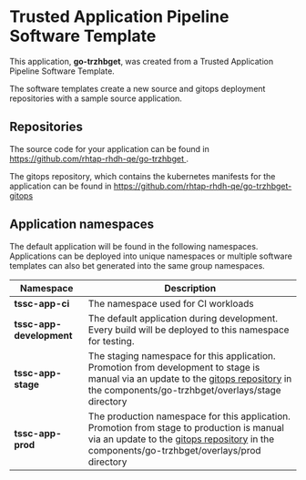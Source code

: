 # Trusted Application Pipeline Software Template

This application, **go-trzhbget**, was created from a Trusted Application Pipeline Software Template.

The software templates create a new source and gitops deployment repositories with a sample source application. 

## Repositories

The source code for your application can be found in [https://github.com/rhtap-rhdh-qe/go-trzhbget ](https://github.com/rhtap-rhdh-qe/go-trzhbget ).
 
The gitops repository, which contains the kubernetes manifests for the application can be found in 
[https://github.com/rhtap-rhdh-qe/go-trzhbget-gitops ](https://github.com/rhtap-rhdh-qe/go-trzhbget-gitops ) 

## Application namespaces 

The default application will be found in the following namespaces. Applications can be deployed into unique namespaces or multiple software templates can also bet generated into the same group namespaces.  

|  Namespace   |  Description   |  
| -------- | -------- |
| **tssc-app-ci** | The namespace used for CI workloads |
| **tssc-app-development** | The default application during development. Every build will be deployed to this namespace for testing. |
| **tssc-app-stage** | The staging namespace for this application. Promotion from development to stage is manual via an update to the [gitops repository](https://github.com/rhtap-rhdh-qe/go-trzhbget-gitops ) in the components/go-trzhbget/overlays/stage directory |
| **tssc-app-prod** | The production namespace for this application. Promotion from stage to production is manual via an update to the [gitops repository](https://github.com/rhtap-rhdh-qe/go-trzhbget-gitops ) in the components/go-trzhbget/overlays/prod directory |